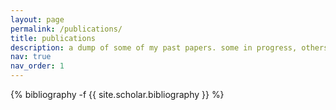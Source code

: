 ```yaml
---
layout: page
permalink: /publications/
title: publications
description: a dump of some of my past papers. some in progress, others completed :).
nav: true
nav_order: 1
---
```

<!-- _pages/publications.md -->
<div class="publications">

{% bibliography -f {{ site.scholar.bibliography }} %}

</div>

